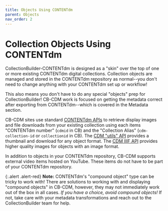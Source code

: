 ```yaml
---
title: Objects Using CONTENTdm
parent: Objects
nav_order: 2
---
```


# Collection Objects Using CONTENTdm

CollectionBuilder-CONTENTdm is designed as a "skin" over the top of one or more existing CONTENTdm digital collections. 
Collection objects are managed and stored in the CONTENTdm repository as normal--you don't need to change anything with your CONTENTdm set up or workflow!

This also means you don't have to do any special "objects" prep for CollectionBuilder! 
CB-CDM work is focused on getting the metadata correct after exporting from CONTENTdm--which is covered in the Metadata section.

CB-CDM sites use standard [CONTENTdm APIs](https://help.oclc.org/Metadata_Services/CONTENTdm/Advanced_website_customization/API_Reference/CONTENTdm_API) to retrieve display images and file downloads from your existing collection using each items "CONTENTdm number" (`cdmid` in CB) and the "Collection Alias" (`cdm-collection-id` or `collectionid` in CB). 
The [CDM "utils" API](https://help.oclc.org/Metadata_Services/CONTENTdm/Advanced_website_customization/API_Reference/CONTENTdm_API/CONTENTdm_Website_API_Reference_-_utils) provides a thumbnail and download for any object format.
The [CDM IIIF API](https://help.oclc.org/Metadata_Services/CONTENTdm/Advanced_website_customization/API_Reference/IIIF_API_reference) provides higher quality images for objects with an image format.

In addition to objects in your CONTENTdm repository, CB-CDM supports external video items hosted on YouTube. 
These items do not have to be part of your CONTENTdm repository.

{:.alert .alert-red}
**Note:** CONTENTdm's "compound object" type can be tricky to work with! 
There are solutions to working with and displaying "compound objects" in CB-CDM, however, they may not immediately work out of the box in all cases.
*If you have a choice, avoid compound objects!*
If not, take care with your metadata transformations and reach out to the CollectionBuilder team for help.
